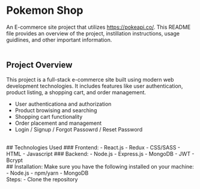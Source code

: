 # Pokemon Shop <br/>
An E-commerce site project that utilizes https://pokeapi.co/. This README file provides an overview of the project, instillation instructions, usage guidlines, and other important information.
<br/>
<br/>
## Project Overview
This project is a full-stack e-commerce site built using modern web development technologies. It includes features like user authentication, product listing, a shopping cart, and order management.
- User authenticationa and authorization
- Product browising and searching
- Shopping cart functionality
- Order placement and management
- Login / Signup / Forgot Passowrd / Reset Password
<br/>
## Technologies Used
### Frontend:
- React.js
- Redux
- CSS/SASS
- HTML
- Javascript
### Backend:
- Node.js
- Express.js
- MongoDB
- JWT
- Bcrypt
<br/>
## Installation:
Make sure you have the following installed on your machine:
- Node.js
- npm/yarn
- MongoDB
<br/>
Steps:
- Clone the repository
